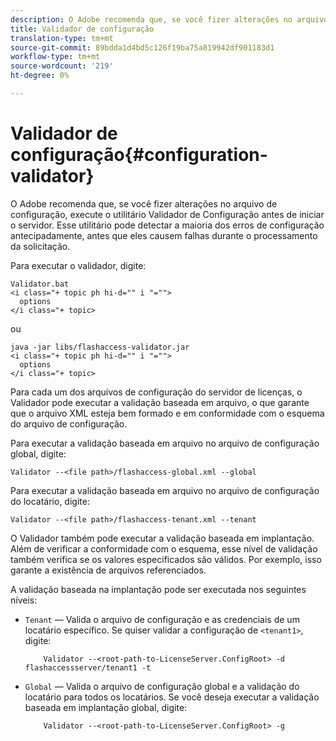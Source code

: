 ```yaml
---
description: O Adobe recomenda que, se você fizer alterações no arquivo de configuração, execute o utilitário Validador de Configuração antes de iniciar o servidor. Esse utilitário pode detectar a maioria dos erros de configuração antecipadamente, antes que eles causem falhas durante o processamento da solicitação.
title: Validador de configuração
translation-type: tm+mt
source-git-commit: 89bdda1d4bd5c126f19ba75a819942df901183d1
workflow-type: tm+mt
source-wordcount: '219'
ht-degree: 0%

---
```



# Validador de configuração{#configuration-validator}

O Adobe recomenda que, se você fizer alterações no arquivo de configuração, execute o utilitário Validador de Configuração antes de iniciar o servidor. Esse utilitário pode detectar a maioria dos erros de configuração antecipadamente, antes que eles causem falhas durante o processamento da solicitação.

Para executar o validador, digite:

```
Validator.bat  
<i class="+ topic ph hi-d="" i "="">
  options  
</i class="+ topic>
```

ou

```
java -jar libs/flashaccess-validator.jar  
<i class="+ topic ph hi-d="" i "="">
  options 
</i class="+ topic>
```

Para cada um dos arquivos de configuração do servidor de licenças, o Validador pode executar a validação baseada em arquivo, o que garante que o arquivo XML esteja bem formado e em conformidade com o esquema do arquivo de configuração.

Para executar a validação baseada em arquivo no arquivo de configuração global, digite:

```
Validator --<file path>/flashaccess-global.xml --global
```

Para executar a validação baseada em arquivo no arquivo de configuração do locatário, digite:

```
Validator --<file path>/flashaccess-tenant.xml --tenant
```

O Validador também pode executar a validação baseada em implantação. Além de verificar a conformidade com o esquema, esse nível de validação também verifica se os valores especificados são válidos. Por exemplo, isso garante a existência de arquivos referenciados.

A validação baseada na implantação pode ser executada nos seguintes níveis:

* `Tenant` — Valida o arquivo de configuração e as credenciais de um locatário específico. Se quiser validar a configuração de `<tenant1>`, digite:

   ```
       Validator --<root-path-to-LicenseServer.ConfigRoot> -d flashaccessserver/tenant1 -t
   ```

* `Global` — Valida o arquivo de configuração global e a validação do locatário para todos os locatários. Se você deseja executar a validação baseada em implantação global, digite:

   ```
       Validator --<root-path-to-LicenseServer.ConfigRoot> -g
   ```

